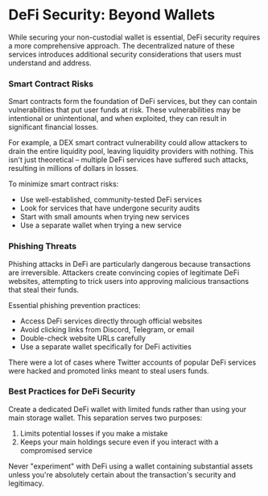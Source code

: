 # DeFi Security: Beyond Wallets

While securing your non-custodial wallet is essential, DeFi security requires a more comprehensive approach. The decentralized nature of these services introduces additional security considerations that users must understand and address.

### Smart Contract Risks

Smart contracts form the foundation of DeFi services, but they can contain vulnerabilities that put user funds at risk. These vulnerabilities may be intentional or unintentional, and when exploited, they can result in significant financial losses.

For example, a DEX smart contract vulnerability could allow attackers to drain the entire liquidity pool, leaving liquidity providers with nothing. This isn't just theoretical – multiple DeFi services have suffered such attacks, resulting in millions of dollars in losses.

To minimize smart contract risks:

- Use well-established, community-tested DeFi services
- Look for services that have undergone security audits
- Start with small amounts when trying new services
- Use a separate wallet when trying a new service

### Phishing Threats

Phishing attacks in DeFi are particularly dangerous because transactions are irreversible. Attackers create convincing copies of legitimate DeFi websites, attempting to trick users into approving malicious transactions that steal their funds.

Essential phishing prevention practices:

- Access DeFi services directly through official websites
- Avoid clicking links from Discord, Telegram, or email
- Double-check website URLs carefully
- Use a separate wallet specifically for DeFi activities

There were a lot of cases where Twitter accounts of popular DeFi services were hacked and promoted links meant to steal users funds.

### Best Practices for DeFi Security

Create a dedicated DeFi wallet with limited funds rather than using your main storage wallet. This separation serves two purposes:

1. Limits potential losses if you make a mistake
2. Keeps your main holdings secure even if you interact with a compromised service

Never "experiment" with DeFi using a wallet containing substantial assets unless you're absolutely certain about the transaction's security and legitimacy.